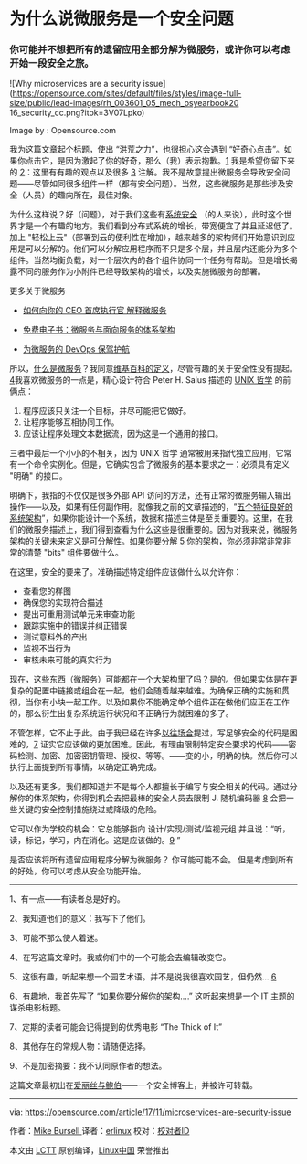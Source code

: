 为什么说微服务是一个安全问题
============================================================

### 你可能并不想把所有的遗留应用全部分解为微服务，或许你可以考虑开始一段安全之旅。

![Why microservices are a security issue](https://opensource.com/sites/default/files/styles/image-full-size/public/lead-images/rh_003601_05_mech_osyearbook20 16_security_cc.png?itok=3V07Lpko)

Image by : Opensource.com

我为这篇文章起个标题，使出 “洪荒之力”，也很担心这会遇到 “好奇心点击”。如果你点击它，是因为激起了你的好奇，那么（我）表示抱歉。[1][5] 我是希望你留下来的 [2][6]：这里有有趣的观点以及很多 [3][7] 注解。我不是故意提出微服务会导致安全问题——尽管如同很多组件一样（都有安全问题）。当然，这些微服务是那些涉及安全（人员）的趣向所在，最佳对象。

为什么这样说？好（问题），对于我们这些有[系统安全][16] （的人来说），此时这个世界才是一个有趣的地方。我们看到分布式系统的增长，带宽便宜了并且延迟低了。加上
"轻松上云"（部署到云的便利性在增加），越来越多的架构师们开始意识到应用是可以分解的。他们可以分解应用程序而不只是多个层，并且层内还能分为多个组件。当然均衡负载，对一个层次内的各个组件协同一个任务有帮助。但是增长揭露不同的服务作为小附件已经导致架构的增长，以及实施微服务的部署。

更多关于微服务

*   [如何向你的 CEO 首席执行官 解释微服务][1]

*   [免费电子书：微服务与面向服务的体系架构][2]

*   [为微服务的 DevOps 保驾护航][3]

所以，[什么是微服务][23]？我同意[维基百科的定义][24]，尽管有趣的关于安全性没有提起。[4][17]我喜欢微服务的一点是，精心设计符合 Peter H. Salus 描述的 [UNIX 哲学][25] 的前俩点：

1.  程序应该只关注一个目标，并尽可能把它做好。
2.  让程序能够互相协同工作。
3.  应该让程序处理文本数据流，因为这是一个通用的接口。

三者中最后一个小小的不相关，因为 UNIX 哲学 通常被用来指代独立应用，它常有一个命令实例化。但是，它确实包含了微服务的基本要求之一：必须具有定义 "明确" 的接口。

明确下，我指的不仅仅是很多外部 API 访问的方法，还有正常的微服务输入输出操作——以及，如果有任何副作用。就像我之前的文章描述的，“[五个特征良好的系统架构][18]”，如果你能设计一个系统，数据和描述主体是至关重要的。这里，在我们的微服务描述上，我们得到查看为什么这些是很重要的。因为对我来说，微服务架构的关键未来定义是可分解性。如果你要分解 [5][8] 你的架构，你必须非常非常非常的清楚 "bits" 组件要做什么。

在这里，安全的要来了。准确描述特定组件应该做什么以允许你：

*   查看您的样图
*   确保您的实现符合描述
*   提出可重用测试单元来审查功能
*   跟踪实施中的错误并纠正错误
*   测试意料外的产出
*   监视不当行为
*   审核未来可能的真实行为

现在，这些东西（微服务）可能都在一个大架构里了吗？是的。但如果实体是在更复杂的配置中链接或组合在一起，他们会随着越来越难。为确保正确的实施和贯彻，当你有小块一起工作。以及如果你不能确定单个组件正在做他们应正在工作的，那么衍生出复杂系统运行状况和不正确行为就困难的多了。

不管怎样，它不止于此。由于我已经在许多[以往场合][19]提过，写足够安全的代码是困难的，[7][9] 证实它应该做的更加困难。因此，有理由限制特定安全要求的代码——密码检测、加密、加密密钥管理、授权、等等。——变的小，明确的快。然后你可以执行上面提到所有事情，以确定正确完成。

以及还有更多。我们都知道并不是每个人都擅长于编写与安全相关的代码。通过分解你的体系架构，你得到机会去把最棒的安全人员去限制 J. 随机编码器 [8][10] 会把一些关键的安全控制措施绕过或降级的危险。

它可以作为学校的机会：它总能够指向 设计/实现/测试/监视元组 并且说：“听，读，标记，学习，内在消化。这是应该做的。[9][11] ”

是否应该将所有遗留应用程序分解为微服务？ 你可能可能不会。 但是考虑到所有的好处，你可以考虑从安全功能开始。

* * *

1、有一点——有读者总是好的。

2、我知道他们的意义：我写下了他们。

3、可能不那么使人着迷。

4、在写这篇文章时。我或你们中的一个可能会去编辑改变它。

5、这很有趣，听起来想一个园艺术语。并不是说我很喜欢园艺，但仍然... [6][12]

6、有趣地，我首先写了 “如果你要分解你的架构....” 这听起来想是一个 IT 主题的谋杀电影标题。

7、定期的读者可能会记得提到的优秀电影 “The Thick of It”

8、其他存在的常规人物：请随便选择。

9、不是加密摘要：我不认同原作者的想法。

这篇文章最初出在[爱丽丝与鲍伯](https://zh.wikipedia.org/zh-hans/%E6%84%9B%E9%BA%97%E7%B5%B2%E8%88%87%E9%AE%91%E4%BC%AF)——一个安全博客上，并被许可转载。

--------------------------------------------------------------------------------

via: https://opensource.com/article/17/11/microservices-are-security-issue

作者：[Mike Bursell ][a]
译者：[erlinux](https://itxdm.me)
校对：[校对者ID](https://github.com/校对者ID)

本文由 [LCTT](https://github.com/LCTT/TranslateProject) 原创编译，[Linux中国](https://linux.cn/) 荣誉推出

[a]:https://opensource.com/users/mikecamel
[1]:https://blog.openshift.com/microservices-how-to-explain-them-to-your-ceo/?intcmp=7016000000127cYAAQ&amp;amp;amp;amp;amp;amp;amp;amp;src=microservices_resource_menu1
[2]:https://www.openshift.com/promotions/microservices.html?intcmp=7016000000127cYAAQ&amp;amp;amp;amp;amp;amp;amp;amp;src=microservices_resource_menu2
[3]:https://opensource.com/business/16/11/secured-devops-microservices?src=microservices_resource_menu3
[4]:https://opensource.com/article/17/11/microservices-are-security-issue?rate=GDH4xOWsgYsVnWbjEIoAcT_92b8gum8XmgR6U0T04oM
[5]:https://opensource.com/article/17/11/microservices-are-security-issue#1
[6]:https://opensource.com/article/17/11/microservices-are-security-issue#2
[7]:https://opensource.com/article/17/11/microservices-are-security-issue#3
[8]:https://opensource.com/article/17/11/microservices-are-security-issue#5
[9]:https://opensource.com/article/17/11/microservices-are-security-issue#7
[10]:https://opensource.com/article/17/11/microservices-are-security-issue#8
[11]:https://opensource.com/article/17/11/microservices-are-security-issue#9
[12]:https://opensource.com/article/17/11/microservices-are-security-issue#6
[13]:https://aliceevebob.com/2017/10/31/why-microservices-are-a-security-issue/
[14]:https://opensource.com/user/105961/feed
[15]:https://opensource.com/tags/security
[16]:https://aliceevebob.com/2017/03/14/systems-security-why-it-matters/
[17]:https://opensource.com/article/17/11/microservices-are-security-issue#4
[18]:https://opensource.com/article/17/10/systems-architect
[19]:https://opensource.com/users/mikecamel
[20]:https://opensource.com/users/mikecamel
[21]:https://opensource.com/users/mikecamel
[22]:https://opensource.com/article/17/11/microservices-are-security-issue#comments
[23]:https://opensource.com/resources/what-are-microservices
[24]:https://en.wikipedia.org/wiki/Microservices
[25]:https://en.wikipedia.org/wiki/Unix_philosophy
